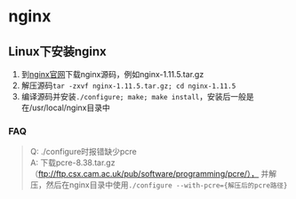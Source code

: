# nginx

## Linux下安装nginx
1. 到[nginx官网](http://nginx.org/)下载nginx源码，例如nginx-1.11.5.tar.gz
2. 解压源码`tar -zxvf nginx-1.11.5.tar.gz; cd nginx-1.11.5`
3. 编译源码并安装`./configure; make; make install`，安装后一般是在/usr/local/nginx目录中

### FAQ
> Q: ./configure时报错缺少pcre  
A: 下载pcre-8.38.tar.gz（ftp://ftp.csx.cam.ac.uk/pub/software/programming/pcre/）， 并解压，然后在nginx目录中使用`./configure --with-pcre={解压后的pcre路径}`
